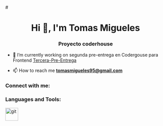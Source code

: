 ﻿#<h1 align="center">Hi 👋, I'm Tomas Migueles</h1>
<h3 align="center">Proyecto coderhouse</h3>

- 🔭 I’m currently working on segunda pre-entrega en Codergouse para Frontend [Tercera-Pre-Entrega](https://github.com/tomasmigueles/PreEntrega3-MiguelesTomas.git)

- 📫 How to reach me **tomasmigueles95@gmail.com**

<h3 align="left">Connect with me:</h3>
<p align="left">
</p>

<h3 align="left">Languages and Tools:</h3>
<p align="left"> <a href="https://git-scm.com/" target="_blank" rel="noreferrer"> <img src="https://www.vectorlogo.zone/logos/git-scm/git-scm-icon.svg" alt="git" width="40" height="40"/> </a> </p>

